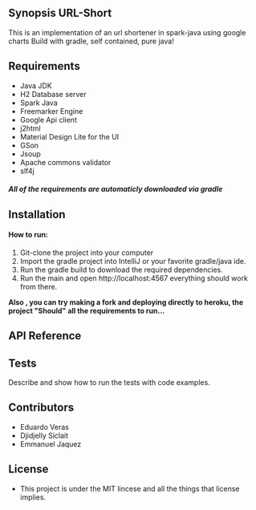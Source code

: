 
## Synopsis URL-Short

This is an implementation of an url shortener in spark-java using google charts
Build with gradle, self contained, pure java!

## Requirements
- Java JDK
- H2 Database server
- Spark Java
- Freemarker Engine
- Google Api client
- j2html
- Material Design Lite for the UI
- GSon
- Jsoup
- Apache commons validator
- slf4j

 ##### All of the requirements are automaticly downloaded via gradle



## Installation


#### How to run:
1. Git-clone the project into your computer
2. Import the gradle project into IntelliJ or your favorite gradle/java ide.
3. Run the gradle build to download the required dependencies.
4. Run the main and open http://localhost:4567 everything should work from there.

**Also , you can try making a fork and deploying directly to heroku, the project "Should" all the requirements to run...**
## API Reference


## Tests

Describe and show how to run the tests with code examples.

## Contributors

* Eduardo Veras
* Djidjelly Siclait
* Emmanuel Jaquez

## License

* This project is under the MIT lincese and all the things that license implies.